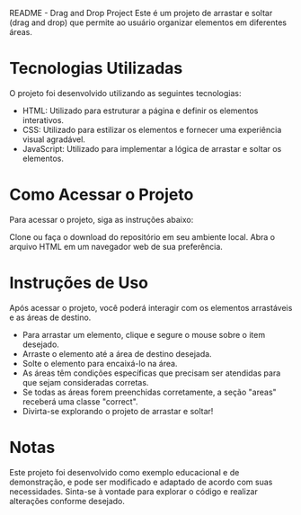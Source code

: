 README - Drag and Drop Project
Este é um projeto de arrastar e soltar (drag and drop) que permite ao usuário organizar elementos em diferentes áreas.

<h1>Tecnologias Utilizadas</h1>
O projeto foi desenvolvido utilizando as seguintes tecnologias:

- HTML: Utilizado para estruturar a página e definir os elementos interativos.
- CSS: Utilizado para estilizar os elementos e fornecer uma experiência visual agradável.
- JavaScript: Utilizado para implementar a lógica de arrastar e soltar os elementos.

<h1>Como Acessar o Projeto</h1>
Para acessar o projeto, siga as instruções abaixo:

Clone ou faça o download do repositório em seu ambiente local.
Abra o arquivo HTML em um navegador web de sua preferência.

<h1>Instruções de Uso</h1>
Após acessar o projeto, você poderá interagir com os elementos arrastáveis e as áreas de destino.

- Para arrastar um elemento, clique e segure o mouse sobre o item desejado.
- Arraste o elemento até a área de destino desejada.
- Solte o elemento para encaixá-lo na área.
- As áreas têm condições específicas que precisam ser atendidas para que sejam consideradas corretas.
- Se todas as áreas forem preenchidas corretamente, a seção "areas" receberá uma classe "correct".
- Divirta-se explorando o projeto de arrastar e soltar!

<h1>Notas</h1>
Este projeto foi desenvolvido como exemplo educacional e de demonstração, e pode ser modificado e adaptado de acordo com suas necessidades. Sinta-se à vontade para explorar o código e realizar alterações conforme desejado.
